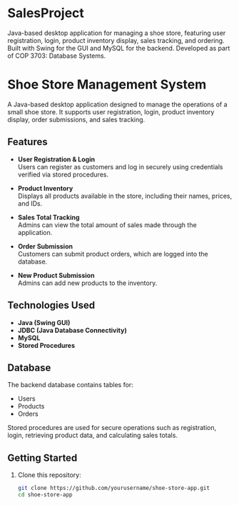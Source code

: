# SalesProject
Java-based desktop application for managing a shoe store, featuring user registration, login, product inventory display, sales tracking, and ordering. Built with Swing for the GUI and MySQL for the backend. Developed as part of COP 3703: Database Systems.

# Shoe Store Management System

A Java-based desktop application designed to manage the operations of a small shoe store. It supports user registration, login, product inventory display, order submissions, and sales tracking.

## Features

-  **User Registration & Login**  
  Users can register as customers and log in securely using credentials verified via stored procedures.

-  **Product Inventory**  
  Displays all products available in the store, including their names, prices, and IDs.

-  **Sales Total Tracking**  
  Admins can view the total amount of sales made through the application.

-  **Order Submission**  
  Customers can submit product orders, which are logged into the database.

-  **New Product Submission**  
  Admins can add new products to the inventory.

## Technologies Used

- **Java (Swing GUI)**
- **JDBC (Java Database Connectivity)**
- **MySQL**
- **Stored Procedures**

## Database

The backend database contains tables for:
- Users
- Products
- Orders

Stored procedures are used for secure operations such as registration, login, retrieving product data, and calculating sales totals.

## Getting Started

1. Clone this repository:
   ```bash
   git clone https://github.com/yourusername/shoe-store-app.git
   cd shoe-store-app

